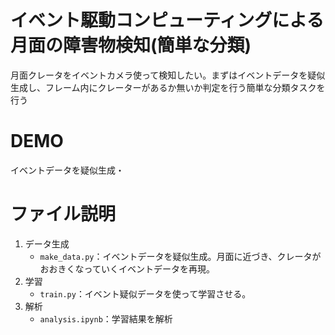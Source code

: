 
# イベント駆動コンピューティングによる月面の障害物検知(簡単な分類)

月面クレータをイベントカメラ使って検知したい。まずはイベントデータを疑似生成し、フレーム内にクレーターがあるか無いか判定を行う簡単な分類タスクを行う

# DEMO

イベントデータを疑似生成・

# ファイル説明
1. データ生成  
    - `make_data.py`：イベントデータを疑似生成。月面に近づき、クレータがおおきくなっていくイベントデータを再現。  
2. 学習
    - `train.py`：イベント疑似データを使って学習させる。
3. 解析
    - `analysis.ipynb`：学習結果を解析

    
